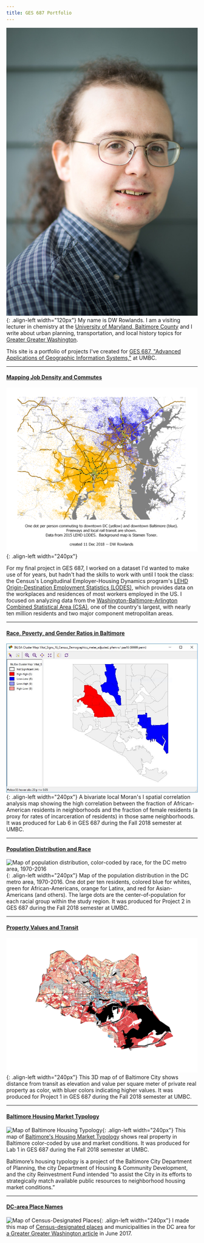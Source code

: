 ```yaml
---
title: GES 687 Portfolio
---
```

<style type="text/css">
.align-left {
  display: block;
  margin-left: auto;
  margin-right: 10px;
  margin-top: 10px;
  float: left;
}
</style>

![My photo](DWRowlands-Headshot.jpg){: .align-left width="120px"}
My name is DW Rowlands.  I am a visiting lecturer in chemistry at the [University of Maryland, Baltimore County](https://www.umbc.edu) and I write about urban planning, transportation, and local history topics for [Greater Greater Washington](https://ggwash.org/drowlands).  

This site is a portfolio of projects I've created for [GES 687, "Advanced Applications of Geographic Information Systems,"](http://catalog.umbc.edu/preview_course_nopop.php?catoid=17&coid=51285) at UMBC. 


------

#### [Mapping Job Density and Commutes](Job_Density_and_Commutes/Job_Density_and_Commutes.html)

![One dot per resident who works in either downtown DC (yellow dots) or downtown Baltimore (blue dots), randomly located within block groups.  The map is based on 2015 LEHD LODES data.  The background map is Stamen Toner.](Job_Density_and_Commutes/Maps/dotmaps_DC-Baltimore.png){: .align-left width="240px"}

For my final project in GES 687, I worked on a dataset I'd wanted to make use of for years, but hadn't had the skills to work with until I took the class: the Census's Longitudinal Employer-Housing Dynamics program's [LEHD Origin-Destination Employment Statistics (LODES)](https://lehd.ces.census.gov/data/), which provides data on the workplaces and residences of most workers employed in the US.  I focused on analyzing data from the [Washington-Baltimore-Arlington Combined Statistical Area (CSA)](https://en.wikipedia.org/wiki/Baltimore%E2%80%93Washington_metropolitan_area), one of the country's largest, with nearly ten million residents and two major component metropolitan areas.

------

#### [Race, Poverty, and Gender Ratios in Baltimore](ClusterAnalysisLab/ClusterAnalysisLab.html)

![bivariate local Moran's I analysis of race and gender in Baltimore](ClusterAnalysisLab/Bivariate_pF_pAA.JPG){: .align-left width="240px"}
A bivariate local Moran's I spatial correlation analysis map showing the high correlation between the fraction of African-American residents in neighborhoods and the fraction of female residents (a proxy for rates of incarceration of residents) in those same neighborhoods.  It was produced for Lab 6 in GES 687 during the Fall 2018 semester at UMBC.

------

#### [Population Distribution and Race](DC_Pop_Dist/DC_Pop_Dist.html)

![Map of population distribution, color-coded by race, for the DC metro area, 1970-2016](DC_Pop_Dist/Dotmaps-Large.gif){: .align-left width="240px"}
Map of the population distribution in the DC metro area, 1970-2016. One dot per ten residents, colored blue for whites, green for African-Americans, orange for Latinx, and red for Asian-Americans (and others). The large dots are the center-of-population for each racial group within the study region.  It was produced for Project 2 in GES 687 during the Fall 2018 semester at UMBC.

------

#### [Property Values and Transit](Baltimore-Property-Values-and-Transit/Baltimore-Property-Values-and-Transit.html)

![3D map of of Baltimore City showing distance from transit as elevation and property values by color](Baltimore-Property-Values-and-Transit/3D-Map.png){: .align-left width="240px"}
This 3D map of of Baltimore City shows distance from transit as elevation and value per square meter of private real property as color, with bluer colors indicating higher values. It was produced for Project 1 in GES 687 during the Fall 2018 semester at UMBC.

------

#### [Baltimore Housing Market Typology](Baltimore-MVA/Baltimore-MVA.html)

![Map of Baltimore Housing Typology](Baltimore-MVA/Baltimore-MVA.png){: .align-left width="240px"} This map of [Baltimore's Housing Market Typology](https://planning.baltimorecity.gov/maps-data/housing-market-typology) shows real property in Baltimore color-coded by use and market conditions.  It was produced for Lab 1 in GES 687 during the Fall 2018 semester at UMBC.

Baltimore’s housing typology is a project of the Baltimore City Department of Planning, the city Department of Housing & Community Development, and the city Reinvestment Fund intended “to assist the City in its efforts to strategically match available public resources to neighborhood housing market conditions.”

------

#### [DC-area Place Names](SampleProject/CDPs.html)

![Map of Census-Designated Places](SampleProject/CDP-map.gif){: .align-left width="240px"}
I made this map of [Census-designated places](https://en.wikipedia.org/wiki/Census-designated_place) and municipalities in the DC area for [a Greater Greater Washington article](https://ggwash.org/view/63487/where-you-live-is-important-but-around-here-its-not-that-easy-to-define) in June 2017.


